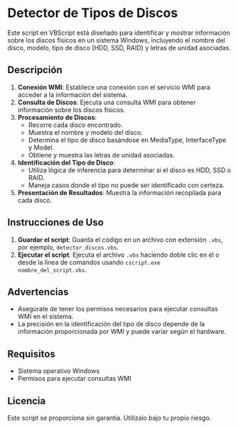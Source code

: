# Detector de Tipos de Discos

Este script en VBScript está diseñado para identificar y mostrar información sobre los discos físicos en un sistema Windows, incluyendo el nombre del disco, modelo, tipo de disco (HDD, SSD, RAID) y letras de unidad asociadas.

## Descripción

1. **Conexión WMI**: Establece una conexión con el servicio WMI para acceder a la información del sistema.
2. **Consulta de Discos**: Ejecuta una consulta WMI para obtener información sobre los discos físicos.
3. **Procesamiento de Discos**:
   - Recorre cada disco encontrado.
   - Muestra el nombre y modelo del disco.
   - Determina el tipo de disco basándose en MediaType, InterfaceType y Model.
   - Obtiene y muestra las letras de unidad asociadas.
4. **Identificación del Tipo de Disco**:
   - Utiliza lógica de inferencia para determinar si el disco es HDD, SSD o RAID.
   - Maneja casos donde el tipo no puede ser identificado con certeza.
5. **Presentación de Resultados**: Muestra la información recopilada para cada disco.

## Instrucciones de Uso

1. **Guardar el script**: Guarda el código en un archivo con extensión `.vbs`, por ejemplo, `detector_discos.vbs`.
2. **Ejecutar el script**: Ejecuta el archivo `.vbs` haciendo doble clic en él o desde la línea de comandos usando `cscript.exe nombre_del_script.vbs`.

## Advertencias

- Asegúrate de tener los permisos necesarios para ejecutar consultas WMI en el sistema.
- La precisión en la identificación del tipo de disco depende de la información proporcionada por WMI y puede variar según el hardware.

## Requisitos

- Sistema operativo Windows
- Permisos para ejecutar consultas WMI

## Licencia

Este script se proporciona sin garantía. Utilízalo bajo tu propio riesgo.
